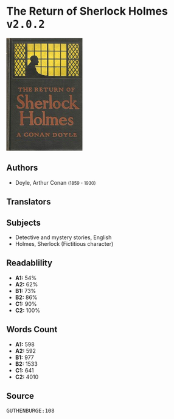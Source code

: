# The Return of Sherlock Holmes <kbd>v2.0.2</kbd>

![](./cover.medium.jpg "")

## Authors


 - Doyle, Arthur Conan <small>(1859 - 1930)</small>

## Translators



## Subjects


 - Detective and mystery stories, English
 - Holmes, Sherlock (Fictitious character)

## Readablility


 - **A1:** 54%
 - **A2:** 62%
 - **B1:** 73%
 - **B2:** 86%
 - **C1:** 90%
 - **C2:** 100%

## Words Count


 - **A1:** 598
 - **A2:** 592
 - **B1:** 977
 - **B2:** 1533
 - **C1:** 641
 - **C2:** 4010

## Source


<kbd>GUTHENBURGE:108</kbd>
